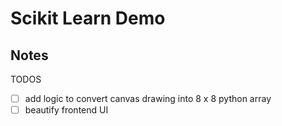 # Scikit Learn Demo

## Notes

TODOS

- [ ] add logic to convert canvas drawing into 8 x 8 python array
- [ ] beautify frontend UI
